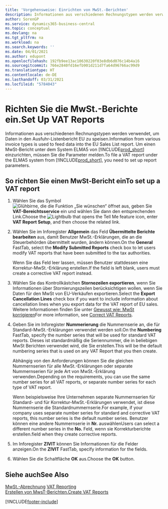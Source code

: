 ```yaml
---
title: 'Vorgehensweise: Einrichten von MwSt.-Berichten'
description: Informationen aus verschiedenen Rechnungstypen werden verwendet, um Daten in den Ausfuhr-Listenbericht EU zu speisen. Um einen MwSt-Bericht unter dem System ELMA5 von Business Central einzurichten, müssen Sie die Parameter melden.
author: SorenGP
ms.service: dynamics365-business-central
ms.topic: conceptual
ms.devlang: na
ms.tgt_pltfrm: na
ms.workload: na
ms.search.keywords: ''
ms.date: 04/01/2021
ms.author: edupont
ms.openlocfilehash: 192fb9ee13ac10630220f03e8db6d076c14b4a16
ms.sourcegitcommit: 766e2840fd16efb901d211d7fa64d96766ac99d9
ms.translationtype: HT
ms.contentlocale: de-DE
ms.lasthandoff: 03/31/2021
ms.locfileid: "5784043"
---
```

# <a name="set-up-vat-reports"></a><span data-ttu-id="7bbcd-104">Richten Sie die MwSt.-Berichte ein.</span><span class="sxs-lookup"><span data-stu-id="7bbcd-104">Set Up VAT Reports</span></span>
<span data-ttu-id="7bbcd-105">Informationen aus verschiedenen Rechnungstypen werden verwendet, um Daten in den Ausfuhr-Listenbericht EU zu speisen.</span><span class="sxs-lookup"><span data-stu-id="7bbcd-105">Information from various invoice types is used to feed data into the EU Sales List report.</span></span> <span data-ttu-id="7bbcd-106">Um einen MwSt-Bericht unter dem System ELMA5 von [!INCLUDE[prod_short](../../includes/prod_short.md)] einzurichten, müssen Sie die Parameter melden.</span><span class="sxs-lookup"><span data-stu-id="7bbcd-106">To file a VAT report under the ELMA5 system from [!INCLUDE[prod_short](../../includes/prod_short.md)], you need to set up report parameters.</span></span>  

## <a name="to-set-up-a-vat-report"></a><span data-ttu-id="7bbcd-107">So richten Sie einen MwSt-Bericht ein</span><span class="sxs-lookup"><span data-stu-id="7bbcd-107">To set up a VAT report</span></span>  

1.  <span data-ttu-id="7bbcd-108">Wählen Sie das Symbol ![Glühbirne, die die Funktion „Sie wünschen“ öffnet](../../media/ui-search/search_small.png "Sagen Sie mir, was Sie tun wollen") aus, geben Sie **VAT-Bereichtsservice** ein und wählen Sie dann den entsprechenden Link.</span><span class="sxs-lookup"><span data-stu-id="7bbcd-108">Choose the ![Lightbulb that opens the Tell Me feature](../../media/ui-search/search_small.png "Tell me what you want to do") icon, enter **VAT Report Setup**, and then choose the related link.</span></span>  
2.  <span data-ttu-id="7bbcd-109">Wählen Sie im Inforegister **Allgemein** das Feld **Übermittelte Berichte bearbeiten** aus, damit Benutzer MwSt.-Erklärungen, die an die Steuerbehörden übermittelt wurden, ändern können.</span><span class="sxs-lookup"><span data-stu-id="7bbcd-109">On the **General** FastTab, select the **Modify Submitted Reports** check box to let users modify VAT reports that have been submitted to the tax authorities.</span></span>  

    <span data-ttu-id="7bbcd-110">Wenn Sie das Feld leer lassen, müssen Benutzer stattdessen eine Korrektur-MwSt.-Erklärung erstellen.</span><span class="sxs-lookup"><span data-stu-id="7bbcd-110">If the field is left blank, users must create a corrective VAT report instead.</span></span>  

3.  <span data-ttu-id="7bbcd-111">Wählen Sie das Kontrollkästchen **Stornozeilen exportieren**, wenn Sie Informationen über Stornierungszeilen berücksichtigen wollen, wenn Sie Daten für den MwSt von EU-Verkäufen exportieren.</span><span class="sxs-lookup"><span data-stu-id="7bbcd-111">Select the **Export Cancellation Lines** check box if you want to include information about cancellation lines when you export data for the VAT report of EU sales.</span></span> <span data-ttu-id="7bbcd-112">Weitere Informationen finden Sie unter [Gewusst wie: MwSt korrigieren](how-to-correct-vat-reports.md)</span><span class="sxs-lookup"><span data-stu-id="7bbcd-112">For more information, see [Correct VAT Reports](how-to-correct-vat-reports.md).</span></span>  
4.  <span data-ttu-id="7bbcd-113">Geben Sie im Inforegister **Nummerierung** die Nummernserie an, die für Standard-MwSt.-Erklärungen verwendet werden soll.</span><span class="sxs-lookup"><span data-stu-id="7bbcd-113">On the **Numbering** FastTab, specify the number series that will be used for standard VAT reports.</span></span> <span data-ttu-id="7bbcd-114">Dieses ist standardmäßig die Seriennummer, die in beliebigen MwSt Berichten verwendet wird, die Sie erstellen.</span><span class="sxs-lookup"><span data-stu-id="7bbcd-114">This will be the default numbering series that is used on any VAT Report that you then create.</span></span>  

    <span data-ttu-id="7bbcd-115">Abhängig von den Anforderungen können Sie die gleichen Nummernserien für alle MwSt.-Erklärungen oder separate Nummernserien für jede Art von MwSt.-Erklärung verwenden.</span><span class="sxs-lookup"><span data-stu-id="7bbcd-115">Depending on the requirements, you can use the same number series for all VAT reports, or separate number series for each type of VAT report.</span></span>

    <span data-ttu-id="7bbcd-116">Wenn beispielsweise Ihre Unternehmen separate Nummernserien für Standard- und für Korrektur-MwSt.-Erklärungen verwendet, ist diese Nummernserie die Standardnummernserie.</span><span class="sxs-lookup"><span data-stu-id="7bbcd-116">For example, if your company uses separate number series for standard and corrective VAT reports, this number series is the default number series.</span></span> <span data-ttu-id="7bbcd-117">Benutzer können eine andere Nummernserie in **Nr.** auswählen</span><span class="sxs-lookup"><span data-stu-id="7bbcd-117">Users can select a different number series in the **No.**</span></span> <span data-ttu-id="7bbcd-118">Feld, wenn sie Korrekturberichte erstellen.</span><span class="sxs-lookup"><span data-stu-id="7bbcd-118">field when they create corrective reports.</span></span>  

5.  <span data-ttu-id="7bbcd-119">Im Inforegister **ZIVIT** können Sie Informationen für die Felder anzeigen.</span><span class="sxs-lookup"><span data-stu-id="7bbcd-119">On the **ZIVIT** FastTab, specify information for the fields.</span></span>  
6.  <span data-ttu-id="7bbcd-120">Wählen Sie die Schaltfläche **OK** aus.</span><span class="sxs-lookup"><span data-stu-id="7bbcd-120">Choose the **OK** button.</span></span>  

## <a name="see-also"></a><span data-ttu-id="7bbcd-121">Siehe auch</span><span class="sxs-lookup"><span data-stu-id="7bbcd-121">See Also</span></span>  
 <span data-ttu-id="7bbcd-122">[MwSt.-Abrechnung](vat-reporting.md) </span><span class="sxs-lookup"><span data-stu-id="7bbcd-122">[VAT Reporting](vat-reporting.md) </span></span>  
 [<span data-ttu-id="7bbcd-123">Erstellen von MwsT-Berichten.</span><span class="sxs-lookup"><span data-stu-id="7bbcd-123">Create VAT Reports</span></span>](how-to-create-vat-reports.md)


[!INCLUDE[footer-include](../../includes/footer-banner.md)]